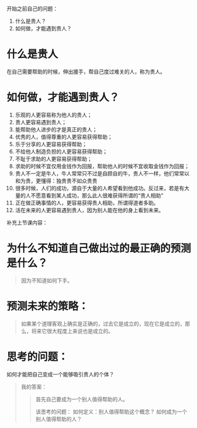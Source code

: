 开始之前自己的问题：

1. 什么是贵人？
2. 如何做，才能遇到贵人？

# 什么是贵人

在自己需要帮助的时候，伸出援手，帮自己度过难关的人，称为贵人。

# 如何做，才能遇到贵人？

1. 乐观的人更容易称为他人的贵人；
2. 贵人更容易遇到贵人；
3. 能帮助他人进步的才是真正的贵人；
4. 优秀的人，值得尊重的人更容易获得帮助；
5. 乐于分享的人更容易获得帮助；
6. 不给他人制造负担的人更容易获得帮助；
7. 不耻于求助的人更容易获得帮助；
8. 求助的时候不宜仅用金钱作为回报，帮助他人的时候不宜收取金钱作为回报；
9. 贵人不一定是牛人，牛人常常只不过是自顾自的牛，贵人不一样，他们常常以和为贵，更懂得：独贵贵不如众贵贵
10. 很多时候，人们的成功，源自于大量的人希望看到他成功。反过来，若是有大量的人不愿意看到某人成功，那么此人很难获得所谓的“贵人相助”
11. 正在做正确事情的人，更容易获得贵人相助，所谓得道者多助。
12. 活在未来的人更容易遇到贵人，因为别人能在他的身上看到未来。


补充上节课内容：

# 为什么不知道自己做出过的最正确的预测是什么？

> 因为不知道如何下手。

# 预测未来的策略：
> 如果某个道理客观上确实是正确的，过去它是成立的，现在它是成立的，那么，将来它很大程度上来说也是成立的。

# 思考的问题：

 如何才能把自己变成一个能够吸引贵人的个体？
> 我的答案：
> > 首先自己要成为一个别人值得帮助的人。
> > 
> > 
> >该思考的问题：
> 如何定义：别人值得帮助这个概念？
> 如何成为一个别人值得帮助的人？







